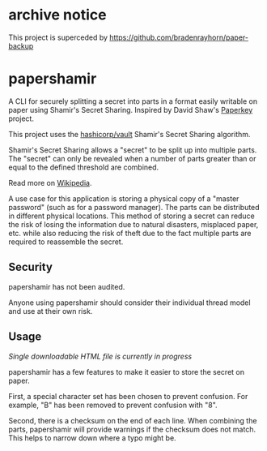 # archive notice

This project is superceded by https://github.com/bradenrayhorn/paper-backup

# papershamir

A CLI for securely splitting a secret into parts in a format easily writable on paper using Shamir's Secret Sharing.
Inspired by David Shaw's [Paperkey](https://www.jabberwocky.com/software/paperkey/) project.

This project uses the [hashicorp/vault](https://github.com/hashicorp/vault) Shamir's Secret Sharing algorithm.

Shamir's Secret Sharing allows a "secret" to be split up into multiple parts. The "secret" can only be revealed
when a number of parts greater than or equal to the defined threshold are combined.

Read more on [Wikipedia](https://wikipedia.org/wiki/Shamir's_secret_sharing).

A use case for this application is storing a physical copy of a "master password" (such as for a password manager).
The parts can be distributed in different physical locations. This method of storing a secret
can reduce the risk of losing the information due to natural disasters, misplaced paper, etc. while also
reducing the risk of theft due to the fact multiple parts are required to reassemble the secret.

## Security

papershamir has not been audited.

Anyone using papershamir should consider their individual thread model and use at their own risk.

## Usage

*Single downloadable HTML file is currently in progress*

papershamir has a few features to make it easier to store the secret on paper.

First, a special character set has been chosen to prevent confusion.
For example, "B" has been removed to prevent confusion with "8".

Second, there is a checksum on the end of each line. When combining the parts, papershamir
will provide warnings if the checksum does not match. This helps to narrow down where a typo
might be.

